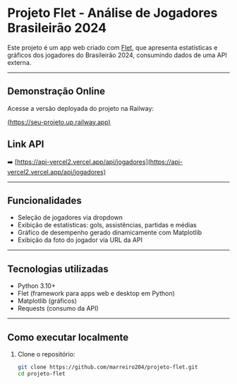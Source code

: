# Projeto Flet - Análise de Jogadores Brasileirão 2024

Este projeto é um app web criado com [Flet](https://flet.dev/), que apresenta estatísticas e gráficos dos jogadores do Brasileirão 2024, consumindo dados de uma API externa.

---

## Demonstração Online

Acesse a versão deployada do projeto na Railway:

[(https://seu-projeto.up.railway.app)](https://magnificent-flow-production.up.railway.app/)  <!-- Substitua pelo link real -->

## Link API
➡️ [https://api-vercel2.vercel.app/api/jogadores](https://api-vercel2.vercel.app/api/jogadores)


---

## Funcionalidades

- Seleção de jogadores via dropdown
- Exibição de estatísticas: gols, assistências, partidas e médias
- Gráfico de desempenho gerado dinamicamente com Matplotlib
- Exibição da foto do jogador via URL da API

---

## Tecnologias utilizadas

- Python 3.10+
- Flet (framework para apps web e desktop em Python)
- Matplotlib (gráficos)
- Requests (consumo da API)

---

## Como executar localmente

1. Clone o repositório:
   ```bash
   git clone https://github.com/marreiro204/projeto-flet.git
   cd projeto-flet
